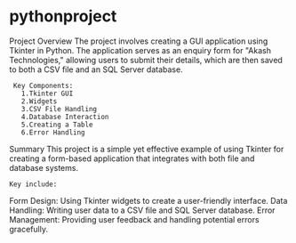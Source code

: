 # pythonproject


Project Overview
The project involves creating a GUI application using Tkinter in Python. 
The application serves as an enquiry form for "Akash Technologies," allowing users to submit their details, which are then saved to both a CSV file and an SQL Server database.

        
     Key Components:
       1.Tkinter GUI
       2.Widgets
       3.CSV File Handling
       4.Database Interaction
       5.Creating a Table
       6.Error Handling
Summary
This project is a simple yet effective example of using Tkinter for creating a form-based application that integrates with both file and database systems.

    Key include:

   Form Design: Using Tkinter widgets to create a user-friendly interface.
   Data Handling: Writing user data to a CSV file and SQL Server database.
   Error Management: Providing user feedback and handling potential errors gracefully.

